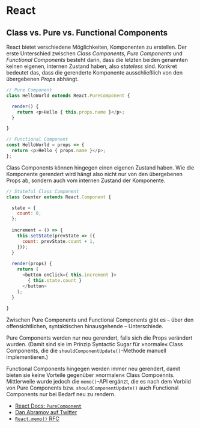 # React

## Class vs. Pure vs. Functional Components

React bietet verschiedene Möglichkeiten, Komponenten zu erstellen. Der erste Unterschied zwischen *Class Components*, *Pure Components* und *Functional Components* besteht darin, dass die letzten beiden genannten keinen eigenen, internen Zustand haben, also *stateless* sind. Konkret bedeutet das, dass die gerenderte Komponente ausschließlich von den übergebenen *Props* abhängt.

```js
// Pure Component
class HelloWorld extends React.PureComponent {

  render() {
    return <p>Hello { this.props.name }</p>;
  }

}

// Functional Component
const HelloWorld = props => {
  return <p>Hello { props.name }</p>;
};
```

Class Components können hingegen einen eigenen Zustand haben. Wie die Komponente gerendert wird hängt also nicht nur von den übergebenen Props ab, sondern auch vom internen Zustand der Komponente.

```js
// Stateful Class Component
class Counter extends React.Component {

  state = {
    count: 0,
  };
  
  increment = () => {
    this.setState(prevState => ({
      count: prevState.count + 1,
    }));
  }
  
  render(props) {
    return (
      <button onClick={ this.increment }>
        { this.state.count }
      </button>
    );
  }
  
}
```

Zwischen Pure Components und Functional Components gibt es – über den offensichtlichen, syntaktischen hinausgehende – Unterschiede.

Pure Components werden nur neu gerendert, falls sich die Props verändert wurden. (Damit sind sie im Prinzip Syntactic Sugar für »normale« Class Components, die die `shouldComponentUpdate()`-Methode manuell implementieren.)

Functional Components hingegen werden immer neu gerendert, damit bieten sie keine Vorteile gegenüber »normalen« Class Compoennts. Mittlerweile wurde jedoch die `memo()`-API ergänzt, die es nach dem Vorbild von Pure Components bzw. `shouldComponentUpdate()` auch Functional Components nur bei Bedarf neu zu rendern.

* [React Docs: `PureComponent`](https://reactjs.org/docs/react-api.html#reactpurecomponent)
* [Dan Abramov auf Twitter](https://twitter.com/dan_abramov/status/755343749983657986)
* [`React.memo()` RFC](https://github.com/reactjs/rfcs/blob/gaearon-patch-1/text/0000-memo.md)
